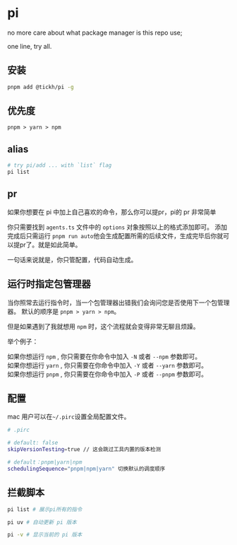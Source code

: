 # pi

no more care about what package manager is this repo use;

one line, try all.

## 安装
  
```bash
pnpm add @tickh/pi -g
```

## 优先度

`pnpm > yarn > npm`

## alias

```bash
# try pi/add ... with `list` flag
pi list
```

## pr

如果你想要在 pi 中加上自己喜欢的命令，那么你可以提pr，pi的 pr 非常简单

你只需要找到 `agents.ts` 文件中的 `options` 对象按照以上的格式添加即可。
添加完成后只需运行 `pnpm run auto`他会生成配置所需的后续文件，生成完毕后你就可以提pr了。就是如此简单。

一句话来说就是，你只管配置，代码自动生成。

## 运行时指定包管理器

当你照常去运行指令时，当一个包管理器出错我们会询问您是否使用下一个包管理器。 默认的顺序是 `pnpm > yarn > npm`。

但是如果遇到了我就想用 `npm` 时，这个流程就会变得非常无聊且烦躁。

举个例子：

如果你想运行 `npm` , 你只需要在你命令中加入 `-N` 或者 `--npm` 参数即可。
<br />
如果你想运行 `yarn` , 你只需要在你命令中加入 `-Y` 或者 `--yarn` 参数即可。
<br />
如果你想运行 `pnpm` , 你只需要在你命令中加入 `-P` 或者 `--pnpm` 参数即可。


## 配置

mac 用户可以在`~/.pirc`设置全局配置文件。
  
```bash
# .pirc

# default: false
skipVersionTesting=true // 这会跳过工具内置的版本检测

# default：pnpm|yarn|npm
schedulingSequence="pnpm|npm|yarn" 切换默认的调度顺序
```

## 拦截脚本

```bash
pi list # 展示pi所有的指令

pi uv # 自动更新 pi 版本

pi -v # 显示当前的 pi 版本
```
